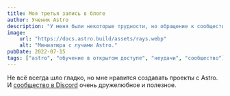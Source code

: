 ```yaml
---
title: Моя третья запись в блоге
author: Ученик Astro
description: "У меня были некоторые трудности, но обращение к сообществу за помощью действительно помогло!"
image:
    url: "https://docs.astro.build/assets/rays.webp"
    alt: "Миниатюра с лучами Astro."
pubDate: 2022-07-15
tags: ["astro", "обучение в открытом доступе", "неудачи", "сообщество"]
---
```

Не всё всегда шло гладко, но мне нравится создавать проекты с Astro. И [сообщество в Discord](https://astro.build/chat) очень дружелюбное и полезное.
